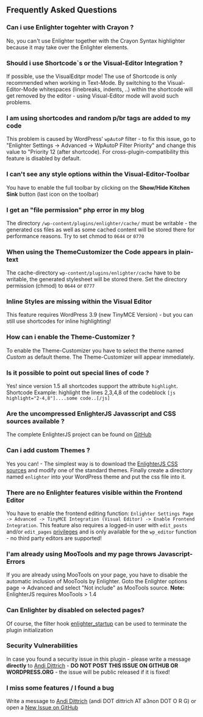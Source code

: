 
## Frequently Asked Questions ##

### Can i use Enlighter togehter with Crayon ? ###
No, you can't use Enlighter together with the Crayon Syntax highlighter because it may take over the Enlighter elements.

### Should i use Shortcode`s or the Visual-Editor Integration ? ###
If possible, use the VisualEditpr mode! The use of Shortcode is only recommended when working in Text-Mode. By switching to the Visual-Editor-Mode whitespaces (linebreaks, indents, ..) within the shortcode will get removed by the editor - using Visual-Editor mode will avoid such problems.

### I am using shortcodes and random p/br tags are added to my code ###
This problem is caused by WordPress' `wpAutoP` filter - to fix this issue, go to "Enlighter Settings -> Advanced -> WpAutoP Filter Priority" and change this value to "Priority 12 (after shortcode). For cross-plugin-compatibility this feature is disabled by default.

### I can't see any style options within the Visual-Editor-Toolbar ###
You have to enable the full toolbar by clicking on the **Show/Hide Kitchen Sink** button (last icon on the toolbar)

### I get an "file permission" php error in my blog ###
The directory `/wp-content/plugins/enlighter/cache/` must be writable - the generated css files as well as some cached content will be stored there for performance reasons. Try to set chmod to `0644` or `0770`

### When using the ThemeCustomizer the Code appears in plain-text ###
The cache-directory `wp-content/plugins/enlighter/cache` have to be writable, the generated stylesheet will be stored there. Set the directory permission (chmod) to `0644` or `0777`

### Inline Styles are missing within the Visual Editor ###
This feature requires WordPress 3.9 (new TinyMCE Version) - but you can still use shortcodes for inline highlighting! 

### How can i enable the Theme-Customizer ? ###
To enable the Theme-Customizer you have to select the theme named *Custom* as default theme. The Theme-Customizer will appear immediately.

### Is it possible to point out special lines of code ? ###
Yes! since version 1.5 all shortcodes support the attribute ``highlight``.
Shortcode Example: highlight the lines 2,3,4,8 of the codeblock `[js highlight="2-4,8"]....some code..[/js]`
	
### Are the uncompressed EnlighterJS Javasscript and CSS sources available ? ###
The complete EnlighterJS project can be found on [GitHub](https://github.com/AndiDittrich/EnlighterJS "EnligherJS Project")

### Can i add custom Themes ? ###
Yes you can! - The simplest way is to download the [EnlighterJS CSS sources](https://github.com/AndiDittrich/EnlighterJS/tree/master/Source/Themes "EnligherJS Project") and modify one of the standard themes. Finally create a directory named `enlighter` into your WordPress theme and put the css file into it.

### There are no Enlighter features visible within the Frontend Editor ###
You have to enable the frontend editing function: `Enlighter Settings Page -> Advanced -> TinyMCE Integration (Visual Editor) -> Enable Frontend Integration`. This feature also requires a logged-in user with `edit_posts` and/or `edit_pages` [privileges](http://codex.wordpress.org/Function_Reference/current_user_can) and is only available for the `wp_editor` function - no third party editors are supported!

### I'am already using MooTools and my page throws Javascript-Errors ###
If you are already using MooTools on your page, you have to disable the automatic inclusion of MooTools by Enlighter. Goto the Enlighter options page -> Advanced and select "Not include" as MooTools source. 
**Note:** EnlighterJS requires MooTools > 1.4

### Can Enlighter by disabled on selected pages? ###
Of course, the filter hook [enlighter_startup](https://github.com/EnlighterJS/Plugin.WordPress/blob/master/docs/FilterHooks.md) can be used to terminate the plugin initialization

### Security Vulnerabilities ###
In case you found a security issue in this plugin - please write a message **directly** to [Andi Dittrich](http://andidittrich.de/contact) - __**DO NOT POST THIS ISSUE ON GITHUB OR WORDPRESS.ORG**__ - the issue will be public released if it is fixed!

### I miss some features / I found a bug ###
Write a message to [Andi Dittrich](http://andidittrich.de/contact) (andi DOT dittrich AT a3non DOT O R G) or open a [New Issue on GitHub](https://github.com/EnlighterJS/Plugin.WordPress/issues)
